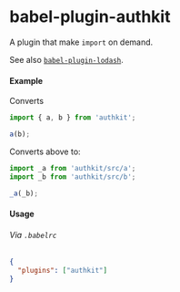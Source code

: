 # babel-plugin-authkit
A plugin that make `import` on demand.

See also [`babel-plugin-lodash`](https://github.com/megawac/babel-plugin-lodash).

#### Example

Converts

```js
import { a, b } from 'authkit';

a(b);
```

Converts above to:

```js
import _a from 'authkit/src/a';
import _b from 'authkit/src/b';

_a(_b);
```

#### Usage

###### Via `.babelrc`

```json
{
  "plugins": ["authkit"]
}
```
